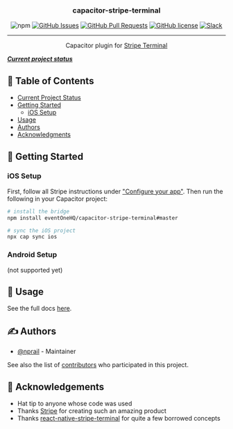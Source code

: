 <h3 align="center">capacitor-stripe-terminal</h3>

<div align="center">

![npm](https://img.shields.io/npm/v/capacitor-stripe-terminal.svg)
[![GitHub Issues](https://img.shields.io/github/issues/eventOneHQ/capacitor-stripe-terminal.svg)](https://github.com/eventOneHQ/capacitor-stripe-terminal/issues)
[![GitHub Pull Requests](https://img.shields.io/github/issues-pr/eventOneHQ/capacitor-stripe-terminal.svg)](https://github.com/eventOneHQ/capacitor-stripe-terminal/pulls)
[![GitHub license](https://img.shields.io/github/license/eventOneHQ/capacitor-stripe-terminal.svg)](https://github.com/eventOneHQ/capacitor-stripe-terminal/blob/master/LICENSE)
[![Slack](https://slack.event1.io/badge.svg)](https://slack.event1.io/)

</div>

---

<p align="center">Capacitor plugin for <a href="https://stripe.com/terminal">Stripe Terminal</a>
</p>

**_[Current project status](https://github.com/eventOneHQ/capacitor-stripe-terminal/issues/2)_**

## 📝 Table of Contents

- [Current Project Status](https://github.com/eventOneHQ/capacitor-stripe-terminal/issues/2)
- [Getting Started](#getting_started)
  - [iOS Setup](#ios_setup)
- [Usage](#usage) <!-- - [Contributing](CONTRIBUTING.md) -->
- [Authors](#authors)
- [Acknowledgments](#acknowledgement)

## 🏁 Getting Started <a name = "getting_started"></a>

### iOS Setup

First, follow all Stripe instructions under ["Configure your app"](https://stripe.com/docs/terminal/sdk/ios#configure). Then run the following in your Capacitor project:

```bash
# install the bridge
npm install eventOneHQ/capacitor-stripe-terminal#master

# sync the iOS project
npx cap sync ios
```

### Android Setup

(not supported yet)

## 🎈 Usage <a name="usage"></a>

See the full docs [here](https://oss.eventone.page/capacitor-stripe-terminal).

## ✍️ Authors <a name = "authors"></a>

- [@nprail](https://github.com/nprail) - Maintainer

See also the list of [contributors](https://github.com/eventOneHQ/capacitor-stripe-terminal/contributors) who participated in this project.

## 🎉 Acknowledgements <a name = "acknowledgement"></a>

- Hat tip to anyone whose code was used
- Thanks [Stripe](https://stripe.com/terminal) for creating such an amazing product
- Thanks [react-native-stripe-terminal](https://github.com/theopolisme/react-native-stripe-terminal) for quite a few borrowed concepts
